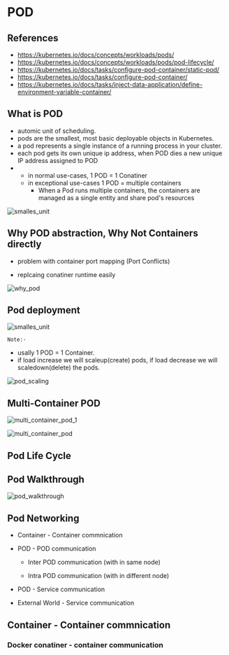 # POD

## References

* <https://kubernetes.io/docs/concepts/workloads/pods/>
* <https://kubernetes.io/docs/concepts/workloads/pods/pod-lifecycle/>
* <https://kubernetes.io/docs/tasks/configure-pod-container/static-pod/>
* <https://kubernetes.io/docs/tasks/configure-pod-container/>
* <https://kubernetes.io/docs/tasks/inject-data-application/define-environment-variable-container/>

## What is POD

>
* automic unit of scheduling.
* pods are the smallest, most basic deployable objects in Kubernetes.
* a pod represents a single instance of a running process in your cluster.
* each pod gets its own unique ip address, when POD dies a new unique IP address assigned to POD
*  
  * in normal use-cases, 1 POD = 1 Conatiner
  * in exceptional use-cases 1 POD = multiple containers
    * When a Pod runs multiple containers, the containers are managed as a single entity and share   pod's resources

![smalles_unit](../img/pod/unit.png)

## Why POD abstraction, Why Not Containers directly

* problem with container port mapping (Port Conflicts)

* replcaing conatiner runtime easily

![why_pod](../img/pod/why_pod.png)


## Pod deployment 

![smalles_unit](../img/pod/pod_deployment.png)

`Note:-`

* usally 1 POD = 1 Container.
* if load increase we will scaleup(create) pods, if load decrease we will scaledown(delete) the pods.

![pod_scaling](../img/pod/pod_scaling.png)


## Multi-Container POD

![multi_container_pod_1](../img/pod/multi_container_pod_1.png)

![multi_container_pod](../img/pod/multi_container_pod.png)

## Pod Life Cycle

## Pod Walkthrough

![pod_walkthrough](../img/pod/pod_walkthrough.png)

## Pod Networking

* Container - Container commnication

* POD - POD communication

  * Inter POD communication (with in same node)

  * Intra POD communication (with in different node)

* POD - Service communication

* External World - Service communication

## Container - Container commnication

### Docker conatiner - container communication


